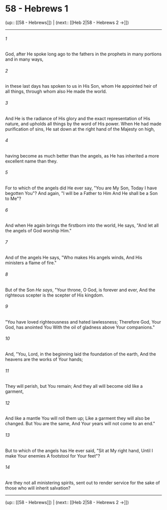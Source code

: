 # 58 - Hebrews 1

(up:: [[58 - Hebrews]]) | (next:: [[Heb 2|58 - Hebrews 2 →]])

***


###### 1 
God, after He spoke long ago to the fathers in the prophets in many portions and in many ways, 

###### 2 
in these last days has spoken to us in His Son, whom He appointed heir of all things, through whom also He made the world. 

###### 3 
And He is the radiance of His glory and the exact representation of His nature, and upholds all things by the word of His power. When He had made purification of sins, He sat down at the right hand of the Majesty on high, 

###### 4 
having become as much better than the angels, as He has inherited a more excellent name than they. 

###### 5 
For to which of the angels did He ever say, "You are My Son, Today I have begotten You"? And again, "I will be a Father to Him And He shall be a Son to Me"? 

###### 6 
And when He again brings the firstborn into the world, He says, "And let all the angels of God worship Him." 

###### 7 
And of the angels He says, "Who makes His angels winds, And His ministers a flame of fire." 

###### 8 
But of the Son _He says_, "Your throne, O God, is forever and ever, And the righteous scepter is the scepter of His kingdom. 

###### 9 
"You have loved righteousness and hated lawlessness; Therefore God, Your God, has anointed You With the oil of gladness above Your companions." 

###### 10 
And, "You, Lord, in the beginning laid the foundation of the earth, And the heavens are the works of Your hands; 

###### 11 
They will perish, but You remain; And they all will become old like a garment, 

###### 12 
And like a mantle You will roll them up; Like a garment they will also be changed. But You are the same, And Your years will not come to an end." 

###### 13 
But to which of the angels has He ever said, "Sit at My right hand, Until I make Your enemies A footstool for Your feet"? 

###### 14 
Are they not all ministering spirits, sent out to render service for the sake of those who will inherit salvation?

***

(up:: [[58 - Hebrews]]) | (next:: [[Heb 2|58 - Hebrews 2 →]])
